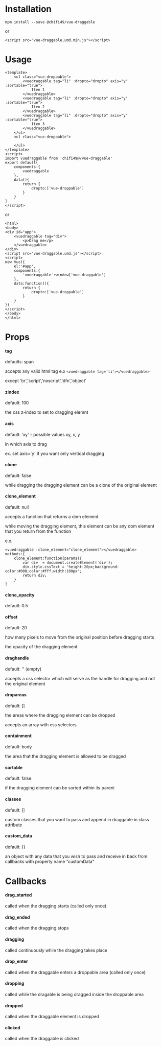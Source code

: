 # Installation
`npm install --save @chifi49/vue-draggable`

or

`<script src="vue-draggable.umd.min.js"></script>`

# Usage
```
<template>
    <ul class="vue-droppable">
        <vuedraggable tag="li" :dropto="dropto" axis="y" :sortable="true">
            Item 1
        </vuedraggable>
        <vuedraggable tag="li" :dropto="dropto" axis="y" :sortable="true">
            Item 2
        </vuedraggable>
        <vuedraggable tag="li" :dropto="dropto" axis="y" :sortable="true">
            Item 3
        </vuedraggable>
    </ul>
    <ul class="vue-droppable">

    </ul>
</template>
<script>
import vuedraggable from 'chifi49@/vue-draggable'
export default{
    components:{
        vuedraggable
    },
    data(){
        return {
            dropto:['vue-droppable']
        }
    }
}
</script>
```
or
```
<html>
<body>
<div id="app">
    <vuedraggable tag="div">
        <p>Drag me</p>
    </vuedraggable>
</div>
<script src="vue-draggable.umd.js"></script>
<script>
new Vue({
    el:'#app',
    components:{
        'vuedraggable':window['vue-draggable']
    },
    data:function(){
        return {
            dropto:['vue-droppable']
        }
    }
})
</script>
</body>
</html>
```

# Props

#### tag
defaults: span

accepts any valid html tag e.x `<vuedraggable tag='li'></vuedraggable>`

except 'br','script','noscript','dfn','object'
#### zindex
default: 100

the css z-index to set to dragging elemnt
#### axis
default: 'xy' - possible values xy, x, y

in which axis to drag

ex. set axis='y' if you want only vertical dragging
#### clone
default: false

while dragging the dragging element can be a clone of the original element
#### clone_element
default: null

accepts a function that returns a dom element

while moving the dragging element, this element can be any dom element that you return from the function

e.x.
```
<vuedraggable :clone_element="clone_element"></vuedraggable>
methods:{
    clone_element:function(params){
        var div  = document.createElement('div');
        div.style.cssText = 'height:20px;background-color:#000;color:#fff;width:100px';
        return div;
    }
}
```
#### clone_opacity
default: 0.5

#### offset
default: 20

how many pixels to move from the original position before dragging starts

the opacity of the dragging element
#### draghandle
default: '' (empty)

accepts a css selector which will serve as the handle for dragging and not the original element
#### dropareas
default: []

the areas where the dragging element can be dropped

accepts an array with css selectors
#### containment
default:  body 

the area that the dragging element is allowed to be dragged
#### sortable
default: false

if the dragging element can be sorted within its parent

#### classes
default: []

custom classes that you want to pass and append in draggable in class attribute

#### custom_data
default: {}

an object with any data that you wish to pass and receive in back from callbacks with property name "customData"

# Callbacks
#### drag_started
called when the dragging starts (called only once)
#### drag_ended
called when the dragging stops 
#### dragging
called continuously while the dragging takes place
#### drop_enter
called when the draggable enters a droppable area (called only once)
#### dropping
called while the dragable is being dragged inside the droppable area
#### dropped
called when the draggable element is dropped
#### clicked
called when the draggable is clicked